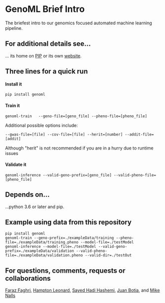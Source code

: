 # GenoML Brief Intro
The briefest intro to our genomics focused automated machine learning pipeline.

## For additional details see...
... its home on [PIP](https://pypi.org/project/genoml/) or its own [website](https://genoml.github.io).

## Three lines for a quick run
#### Install it
```
pip install genoml
```

#### Train it
```
genoml-train   --geno-file=[geno_file] --pheno-file=[pheno_file] 
```
Additional possible options include: 
```
--gwas-file=[file] --cov-file=[file] --herit=[number] --addit-file=[addit]
```
Although "herit" is not recommended if you are in a hurry due to runtime issues

#### Validate it
```
genoml-inference --valid-geno-prefix=[geno_file] --valid-pheno-file=[pheno_file]
```

## Depends on...
...python 3.6 or later and pip.

## Example using data from this repository
```
pip install genoml
genoml-train --geno-prefix=./exampleData/training --pheno-file=./exampleData/training.pheno --model-file=./testModel
genoml-inference --model-file=./testModel --valid-geno-prefix=./exampleData/validation --valid-pheno-file=./exampleData/validation.pheno --valid-dir=./testOut
```

## For questions, comments, requests or collaborations
[Faraz Faghri](faraz.faghri@gmail.com), [Hampton Leonard](hampton.leonard@nih.gov), [Sayed Hadi Hashemi](sayedhadihashemi@gmail.com), [Juan Botia](juanbotiablaya@gmail.com), and [Mike Nalls](mike@datatecnica.com)
